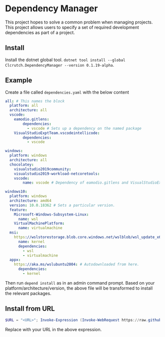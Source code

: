 # Dependency Manager
This project hopes to solve a common problem when managing projects.  This project allows users to specify a set of required development dependencies as part of a project.

## Install
Install the dotnet global tool. `dotnet tool install --global Clcrutch.DependencyManager --version 0.1.19-alpha`.

## Example
Create a file called `dependencies.yaml` with the below content

```yaml
all: # This names the block
  platform: all
  architecture: all
  vscode:
    eamodio.gitlens:
        dependencies:
          - vscode # Sets up a dependency on the named package
    VisualStudioExptTeam.vscodeintellicode:
        dependencies:
          - vscode

windows:
  platform: windows
  architecture: all
  chocolatey:
    visualstudio2019community:
    visualstudio2019-workload-netcoretools:
    vscode:
        name: vscode # Dependency of eamodio.gitlens and VisualStudioExptTeam.vscodeintellicode

windows10:
  platform: windows
  architecture: amd64
  version: 10.0.18362 # Sets a particular version.
  feature:
    Microsoft-Windows-Subsystem-Linux:
      name: wsl
    VirtualMachinePlatform:
      name: virtualmachine
  msi:
    https://wslstorestorage.blob.core.windows.net/wslblob/wsl_update_x64.msi: # Autodownloaded from here.
      name: kernel
      dependencies:
        - wsl
        - virtualmachine
  appx:
    https://aka.ms/wslubuntu2004: # Autodownloaded from here.
      dependencies:
        - kernel
```

Then run `depend install` as in an admin command prompt.  Based on your platform/architecture/version, the above file will be transformed to install the relevant packages.

## Install from URL
```PowerShell
$URL = "<URL>"; Invoke-Expression (Invoke-WebRequest https://raw.githubusercontent.com/clcrutch/dependency-manager/master/scripts/install.ps1).Content; Invoke-InstallScript -URL $URL
```

Replace <URL> with your URL in the above expression.